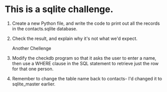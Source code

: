 # This is a sqlite challenge.

1. Create a new Python file, and write the code to print out all the records in the contacts.sqlite database.
2. Check the result, and explain why it's not what we'd expect.

    Another Chellenge
3. Modify the checkdb program so that it asks the user to enter a name, then use a WHERE clause in the SQL statement to retrieve just the row for that one person.

4. Remember to change the table name back to contacts- I'd changed it to sqlite_master earlier.
